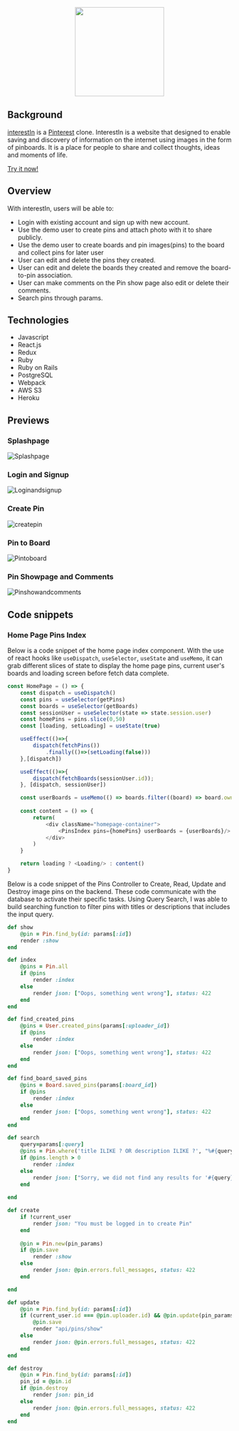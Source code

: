 <p align="center">
  <img width="200" height="200" src="https://github.com/kevinismcao/interestin/blob/main/frontend/src/assets/image/logo3.png">
</p>

## Background 

[interestIn](https://interest-in.herokuapp.com/) is a [Pinterest](https://www.pinterest.com/) clone. InterestIn is a website that designed to enable saving and discovery of information on the internet using images in the form of pinboards. It is a place for people  to share and collect thoughts, ideas and moments of life.

[Try it now!](https://interest-in.herokuapp.com/)

## Overview

With interestIn, users will be able to:
- Login with existing account and sign up with new account.
- Use the demo user to create pins and attach photo with it to share publicly.
- Use the demo user to create boards and pin images(pins) to the board and collect pins for later user
- User can edit and delete the pins they created.
- User can edit and delete the boards they created and remove the board-to-pin association.
- User can make comments on the Pin show page also edit or delete their comments.
- Search pins through params.

## Technologies

* Javascript
* React.js
* Redux
* Ruby
* Ruby on Rails
* PostgreSQL
* Webpack
* AWS S3
* Heroku

## Previews

### Splashpage
![Splashpage](https://github.com/kevinismcao/interestin/blob/main/frontend/src/assets/image/previewgif/splashpage.gif)

### Login and Signup
![Loginandsignup](https://github.com/kevinismcao/interestin/blob/main/frontend/src/assets/image/previewgif/loginsignup.gif)

### Create Pin
![createpin](https://github.com/kevinismcao/interestin/blob/main/frontend/src/assets/image/previewgif/createpin.gif)

### Pin to Board
![Pintoboard](https://github.com/kevinismcao/interestin/blob/main/frontend/src/assets/image/previewgif/pintoboard.gif)

### Pin Showpage and Comments
![Pinshowandcomments](https://github.com/kevinismcao/interestin/blob/main/frontend/src/assets/image/previewgif/pinshowandcomments.gif)

## Code snippets

### Home Page Pins Index
Below is a code snippet of the home page index component. With the use of react hooks like `useDispatch`, `useSelector`, `useState` and `useMemo`, it can grab different slices of state to display the home page pins, current user's boards and loading screen before fetch data complete.

```js
const HomePage = () => {
    const dispatch = useDispatch()
    const pins = useSelector(getPins) 
    const boards = useSelector(getBoards)
    const sessionUser = useSelector(state => state.session.user)
    const homePins = pins.slice(0,50)
    const [loading, setLoading] = useState(true)

    useEffect(()=>{
        dispatch(fetchPins())
            .finally(()=>(setLoading(false)))
    },[dispatch])

    useEffect(()=>{
        dispatch(fetchBoards(sessionUser.id));
    }, [dispatch, sessionUser])

    const userBoards = useMemo(() => boards.filter((board) => board.owner.id === sessionUser.id), [boards, sessionUser])
    
    const content = () => {
        return(
            <div className="homepage-container">
                <PinsIndex pins={homePins} userBoards = {userBoards}/>
            </div>
        )        
    }

    return loading ? <Loading/> : content()
}
```
Below is a code snippet of the Pins Controller to Create, Read, Update and Destroy image pins on the backend. These code communicate with the database to activate their specific tasks. Using Query Search, I was able to build searching function to filter pins with titles or descriptions that includes the input query. 

```rb
def show 
    @pin = Pin.find_by(id: params[:id])
    render :show
end

def index 
    @pins = Pin.all
    if @pins
        render :index
    else
        render json: ["Oops, something went wrong"], status: 422
    end
end

def find_created_pins
    @pins = User.created_pins(params[:uploader_id])
    if @pins
        render :index
    else
        render json: ["Oops, something went wrong"], status: 422
    end
end

def find_board_saved_pins
    @pins = Board.saved_pins(params[:board_id])
    if @pins
        render :index
    else
        render json: ["Oops, something went wrong"], status: 422
    end
end

def search
    query=params[:query]
    @pins = Pin.where('title ILIKE ? OR description ILIKE ?', "%#{query}%", "%#{query}%")
    if @pins.length > 0
        render :index
    else
        render json: ["Sorry, we did not find any results for '#{query}', try another search"], status: 404
    end
    
end

def create 
    if !current_user 
        render json: "You must be logged in to create Pin"
    end
    
    @pin = Pin.new(pin_params)
    if @pin.save
        render :show
    else
        render json: @pin.errors.full_messages, status: 422
    end

end

def update
    @pin = Pin.find_by(id: params[:id])
    if (current_user.id === @pin.uploader.id) && @pin.update(pin_params)
        @pin.save
        render "api/pins/show"
    else
        render json: @pin.errors.full_messages, status: 422
    end
end

def destroy
    @pin = Pin.find_by(id: params[:id])
    pin_id = @pin.id
    if @pin.destroy
        render json: pin_id
    else
        render json: @pin.errors.full_messages, status: 422
    end
end
```
